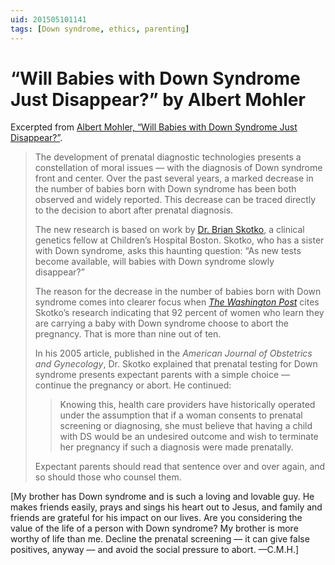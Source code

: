 ```yaml
---
uid: 201505101141
tags: [Down syndrome, ethics, parenting]
---
```


# “Will Babies with Down Syndrome Just Disappear?” by Albert Mohler

Excerpted from [Albert Mohler, “Will Babies with Down Syndrome Just Disappear?”](http://www.albertmohler.com/2009/09/18/will-babies-with-down-syndrome-just-disappear/).

> The development of prenatal diagnostic technologies presents a constellation of moral issues — with the diagnosis of Down syndrome front and center. Over the past several years, a marked decrease in the number of babies born with Down syndrome has been both observed and widely reported. This decrease can be traced directly to the decision to abort after prenatal diagnosis.
> 
> The new research is based on work by [Dr. Brian Skotko](http://www.childrenshospital.org/bcrp/Site2216/mainpageS2216P9sublevel97.html), a clinical genetics fellow at Children’s Hospital Boston. Skotko, who has a sister with Down syndrome, asks this haunting question: “As new tests become available, will babies with Down syndrome slowly disappear?”
> 
> The reason for the decrease in the number of babies born with Down syndrome comes into clearer focus when *[The Washington Post](http://voices.washingtonpost.com/checkup/2009/09/will_down_syndrome_disappear.html?wprss=checkup)* cites Skotko’s research indicating that 92 percent of women who learn they are carrying a baby with Down syndrome choose to abort the pregnancy. That is more than nine out of ten.
> 
> In his 2005 article, published in the *American Journal of Obstetrics and Gynecology*, Dr. Skotko explained that prenatal testing for Down syndrome presents expectant parents with a simple choice — continue the pregnancy or abort. He continued:
> 
> > Knowing this, health care providers have historically operated under the assumption that if a woman consents to prenatal screening or diagnosing, she must believe that having a child with DS would be an undesired outcome and wish to terminate her pregnancy if such a diagnosis were made prenatally.
> 
> Expectant parents should read that sentence over and over again, and so should those who counsel them.

[My brother has Down syndrome and is such a loving and lovable guy. He makes friends easily, prays and sings his heart out to Jesus, and family and friends are grateful for his impact on our lives. Are you considering the value of the life of a person with Down syndrome? My brother is more worthy of life than me. Decline the prenatal screening — it can give false positives, anyway — and avoid the social pressure to abort. —C.M.H.]
